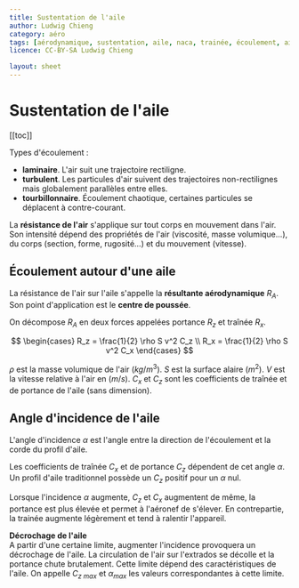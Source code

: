 ```yaml
---
title: Sustentation de l'aile
author: Ludwig Chieng
category: aéro
tags: [aérodynamique, sustentation, aile, naca, trainée, écoulement, air]
licence: CC-BY-SA Ludwig Chieng

layout: sheet
---
```


# Sustentation de l'aile

[[toc]]

Types d'écoulement :
* **laminaire**. L'air suit une trajectoire rectiligne.
* **turbulent**. Les particules d'air suivent des trajectoires non-rectilignes mais globalement parallèles entre elles.
* **tourbillonnaire**. Écoulement chaotique, certaines particules se déplacent à contre-courant.

La **résistance de l'air** s'applique sur tout corps en mouvement dans l'air. Son intensité dépend des propriétés de l'air (viscosité, masse volumique...), du corps (section, forme, rugosité...) et du mouvement (vitesse).


## Écoulement autour d'une aile

La résistance de l'air sur l'aile s'appelle la **résultante aérodynamique** $R_A$. Son point d'application est le **centre de poussée**.

On décompose $R_A$ en deux forces appelées portance $R_z$ et traînée $R_x$.

$$
\begin{cases}
R_z = \frac{1}{2} \rho S v^2 C_z \\
R_x = \frac{1}{2} \rho S v^2 C_x
\end{cases}
$$

$\rho$ est la masse volumique de l'air ($kg/m^3$).
$S$ est la surface alaire ($m^2$).
$V$ est la vitesse relative à l'air en ($m/s$).
$C_x$ et $C_z$ sont les coefficients de traînée et de portance de l'aile (sans dimension).


## Angle d'incidence de l'aile

L'angle d'incidence $\alpha$ est l'angle entre la direction de l'écoulement et la corde du profil d'aile.

Les coefficients de traînée $C_x$ et de portance $C_z$ dépendent de cet angle $\alpha$. Un profil d'aile traditionnel possède un $C_z$ positif pour un $\alpha$ nul.

Lorsque l'incidence $\alpha$ augmente, $C_z$ et $C_x$ augmentent de même, la portance est plus élevée et permet à l'aéronef de s'élever. En contrepartie, la trainée augmente légèrement et tend à ralentir l'appareil.

**Décrochage de l'aile** \
A partir d'une certaine limite, augmenter l'incidence provoquera un décrochage de l'aile. La circulation de l'air sur l'extrados se décolle et la portance chute brutalement. Cette limite dépend des caractéristiques de l'aile. On appelle $C_{z\ max}$ et $\alpha_{max}$ les valeurs correspondantes à cette limite.